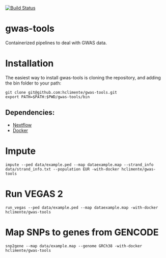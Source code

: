 [![Build Status](https://travis-ci.org/hclimente/gwas-tools.svg?branch=master)](https://travis-ci.org/hclimente/gwas-tools)

# gwas-tools

Containerized pipelines to deal with GWAS data.

# Installation

The easiest way to install gwas-tools is cloning the repository, and adding the bin folder to your path:

```
git clone git@github.com:hclimente/gwas-tools.git
export PATH=$PATH:$PWD/gwas-tools/bin
```

## Dependencies:

- [Nextflow](https://www.nextflow.io/)
- [Docker](https://www.docker.com/)

# Impute

```
impute --ped data/example.ped --map dataexample.map --strand_info data/strand_info.txt --population EUR -with-docker hclimente/gwas-tools
```

# Run VEGAS 2

```
run_vegas --ped data/example.ped --map dataexample.map -with-docker hclimente/gwas-tools
```

# Map SNPs to genes from GENCODE

```
snp2gene --map data/example.map --genome GRCh38 -with-docker hclimente/gwas-tools
```



